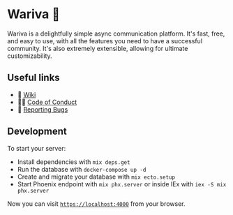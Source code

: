 # Wariva 🐒

Wariva is a delightfully simple async communication platform. It's fast, free, and easy to use, with all the features you need to have a successful community. It's also extremely extensible, allowing for ultimate customizability.

## Useful links

* 📜 [Wiki](https://github.com/wariva/wariva/wiki)
* 👮🏼 [Code of Conduct](https://github.com/wariva/wariva/wiki/Code-of-Conduct)
* 🐛 [Reporting Bugs](https://github.com/wariva/wariva/wiki/Reporting-Bugs)

## Development

To start your server:

* Install dependencies with `mix deps.get`
* Run the database with `docker-compose up -d`
* Create and migrate your database with `mix ecto.setup`
* Start Phoenix endpoint with `mix phx.server` or inside IEx with `iex -S mix phx.server`

Now you can visit [`https://localhost:4000`](https://localhost:4000) from your browser.
